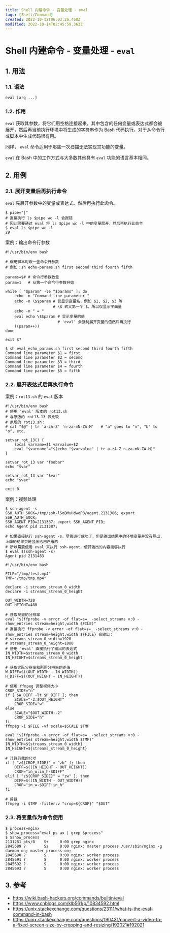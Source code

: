 ```yaml
---
title: Shell 内建命令 - 变量处理 - eval
tags: [Shell/Command]
created: 2022-10-12T06:03:26.460Z
modified: 2022-10-14T02:45:59.363Z
---
```


# Shell 内建命令 - 变量处理 - `eval`

## 1. 用法

### 1.1. 语法

```shell
eval [arg ...]
```

### 1.2. 作用

`eval` 获取其参数，将它们用空格连接起来，其中包含的任何变量或表达式都会被展开，然后再当前执行环境中将生成的字符串作为 Bash 代码执行。对于从命令行或脚本中生成代码很有用。

同样， `eval` 命令适用于那些一次扫描无法实现其功能的变量。

`eval` 在 Bash 中的工作方式与大多数其他具有 `eval` 功能的语言基本相同。

## 2. 用例

### 2.1. 展开变量后再执行命令

`eval` 先展开参数中的变量或表达式，然后再执行此命令。

```shell
$ pipe="|"
# 直接执行 ls $pipe wc -l 会报错
# 因此需要通过 eval 将 ls $pipe wc -l 中的变量展开，然后再执行此命令
$ eval ls $pipe wc -l
29
```

案例：输出命令行参数

```shell
#!/usr/bin/env bash

# 调用脚本时跟一些命令行参数
# 例如：sh echo-params.sh first second third fourth fifth

params=$# # 命令行参数数量
param=1   # 从第一个命令行参数开始

while [ "$param" -le "$params" ]; do
    echo -n "Command line parameter "
    echo -n \$$param # 仅显示变量名，例如 $1, $2, $3 等
                     # \$ 转义第一个 $，所以仅显示字面量
    echo -n " = "
    eval echo \$$param # 显示变量的值
                       # 'eval' 会强制展开变量的值然后再执行
    ((param++))
done

exit $?
```

```shell
$ sh eval_echo_params.sh first second third fourth fifth
Command line parameter $1 = first
Command line parameter $2 = second
Command line parameter $3 = third
Command line parameter $4 = fourth
Command line parameter $5 = fifth
```

### 2.2. 展开表达式后再执行命令

案例：`rot13.sh` 的 `eval` 版本

```shell
#!/usr/bin/env bash
# 使用 'eval' 版本的 rot13.sh
# 与原版的 rot13.13 做比较
# 原版的 rot13.sh：
# cat "$@" | tr 'a-zA-Z' 'n-za-mN-ZA-M'   # "a" goes to "n", "b" to "o", etc.

setvar_rot_13() {
    local varname=$1 varvalue=$2
    eval "$varname"="$(echo "$varvalue" | tr a-zA-Z n-za-mN-ZA-M)"
}

setvar_rot_13 var "foobar"
echo "$var"

setvar_rot_13 var "$var"
echo "$var"

exit 0
```

案例：视频处理

```shell
$ ssh-agent -s
SSH_AUTH_SOCK=/tmp/ssh-lSoBMuHdwoP8/agent.2131386; export SSH_AUTH_SOCK;
SSH_AGENT_PID=2131387; export SSH_AGENT_PID;
echo Agent pid 2131387;

# 如果直接执行 ssh-agent -s，尽管运行成功了，但是输出结果中的环境变量并没有导出，上面的结果只是显示给用户看的
# 所以需要使用 eval 来执行 ssh-agent，使其输出的内容能够执行
$ eval $(ssh-agent -s)
Agent pid 2131483
```

```shell
#!/usr/bin/env bash

FILE="/tmp/test.mp4"
TMP="/tmp/tmp.mp4"

declare -i streams_stream_0_width
declare -i streams_stream_0_height

OUT_WIDTH=720
OUT_HEIGHT=480

# 获取视频的分辨率
eval "$(ffprobe -v error -of flat=s=_ -select_streams v:0 -show_entries stream=height,width $FILE)"
# 直接执行 ffprobe -v error -of flat=s=_ -select_streams v:0 -show_entries stream=height,width ${FILE} 会输出：
# streams_stream_0_width=1920
# streams_stream_0_height=1080
# 使用 'eval' 直接执行了输出的表达式
IN_WIDTH=$streams_stream_0_width
IN_HEIGHT=$streams_stream_0_height

# 获取实际分辨率和所需分辨率的差值
W_DIFF=$((OUT_WIDTH - IN_WIDTH))
H_DIFF=$((OUT_HEIGHT - IN_HEIGHT))

# 使用 ffmpeg 调整视频大小
CROP_SIDE="n"
if [ $W_DIFF -lt $H_DIFF ]; then
    SCALE="-2:$OUT_HEIGHT"
    CROP_SIDE="w"
else
    SCALE="$OUT_WIDTH:-2"
    CROP_SIDE="h"
fi
ffmpeg -i $FILE -vf scale=$SCALE $TMP

eval "$(ffprobe -v error -of flat=s=_ -select_streams v:0 -show_entries stream=height,width $TMP)"
IN_WIDTH=${streams_stream_0_width}
IN_HEIGHT=${streams_stream_0_height}

# 计算剪裁的尺寸
if [ "z${CROP_SIDE}" = "zh" ]; then
    DIFF=$((IN_HEIGHT - OUT_HEIGHT))
    CROP="in_w:in_h-$DIFF"
elif [ "z${CROP_SIDE}" = "zw" ]; then
    DIFF=$((IN_WIDTH - OUT_WIDTH))
    CROP="in_w-$DIFF:in_h"
fi

# 剪裁
ffmpeg -i $TMP -filter:v "crop=${CROP}" "$OUT"
```

### 2.3. 将变量作为命令使用

```shell
$ process=nginx
$ show_process="eval ps ax | grep $process"
$ $show_process
2131281 pts/0    S+     0:00 grep nginx
2845689 ?        Ss     0:00 nginx: master process /usr/sbin/nginx -g daemon on; master_process on;
2845690 ?        S      0:00 nginx: worker process
2845691 ?        S      0:00 nginx: worker process
2845692 ?        S      0:00 nginx: worker process
2845693 ?        S      0:00 nginx: worker process
```



## 3. 参考

- https://wiki.bash-hackers.org/commands/builtin/eval
- https://www.cnblogs.com/klb561/p/10834592.html
- https://unix.stackexchange.com/questions/23111/what-is-the-eval-command-in-bash
- https://unix.stackexchange.com/questions/190431/convert-a-video-to-a-fixed-screen-size-by-cropping-and-resizing/192021#192021


